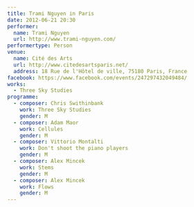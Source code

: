 ```yaml
---
title: Trami Nguyen in Paris
date: 2012-06-21 20:30
performer:
  name: Trami Nguyen
  url: http://www.trami-nguyen.com/
performertype: Person
venue:
  name: Cité des Arts
  url: http://www.citedesartsparis.net/
  address: 18 Rue de l'Hôtel de ville, 75180 Paris, France
facebook: https://www.facebook.com/events/247297432049484/
works:
  - Three Sky Studies
programme:
  - composer: Chris Swithinbank
    work: Three Sky Studies
    gender: M
  - composer: Adam Maor
    work: Cellules
    gender: M
  - composer: Vittorio Montalti
    work: Don't shoot the piano players
    gender: M
  - composer: Alex Mincek
    work: Stems
    gender: M
  - composer: Alex Mincek
    work: Flows
    gender: M
---
```

